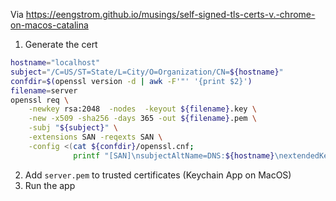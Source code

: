 Via https://eengstrom.github.io/musings/self-signed-tls-certs-v.-chrome-on-macos-catalina
1. Generate the cert
```sh
hostname="localhost"
subject="/C=US/ST=State/L=City/O=Organization/CN=${hostname}"
confdir=$(openssl version -d | awk -F'"' '{print $2}')
filename=server
openssl req \
    -newkey rsa:2048  -nodes  -keyout ${filename}.key \
    -new -x509 -sha256 -days 365 -out ${filename}.pem \
    -subj "${subject}" \
    -extensions SAN -reqexts SAN \
    -config <(cat ${confdir}/openssl.cnf;
              printf "[SAN]\nsubjectAltName=DNS:${hostname}\nextendedKeyUsage=serverAuth")
```
2. Add `server.pem` to trusted certificates (Keychain App on MacOS)
3. Run the app
